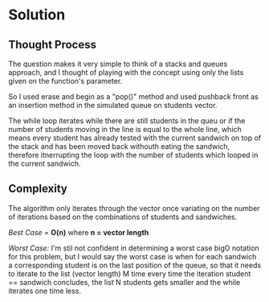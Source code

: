 # Solution

## Thought Process

The question makes it very simple to think of a stacks and queues approach, and I thought of playing with the concept using only the lists given on the function's parameter.

So I used erase and begin as a "pop()" method and used pushback front as an insertion method in the simulated queue on students vector.

The while loop iterates while there are still students in the queu or if the number of students moving in the line is equal to the whole line, which means every student has already tested with the current sandwich on top of the stack and has been moved back withouth eating the sandwich, therefore itnerrupting the loop with the number of students which looped in the current sandwich.

## Complexity

The algorithm only iterates through the vector once variating on the number of iterations based on the combinations of students and sandwiches.

*Best Case* = **O(n)** where **n = vector length**

*Worst Case:*
I'm stil not confident in determining a worst case bigO notation for this problem, but I would say the worst case is when for each sandwich a corresponding student is on the last position of the queue, so that it needs to iterate to the list (vector length) M time every time the iteration student == sandwich concludes, the list N students gets smaller and the while iterates one time less.
